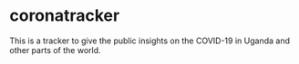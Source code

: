 # coronatracker
This is a tracker to give the public insights on the COVID-19 in Uganda and other parts of the world.
